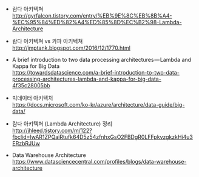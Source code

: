 * 람다 아키텍쳐 </br>
http://gyrfalcon.tistory.com/entry/%EB%9E%8C%EB%8B%A4-%EC%95%84%ED%82%A4%ED%85%8D%EC%B2%98-Lambda-Architecture </br>

* 람다 아키텍쳐 vs 카파 아키텍쳐 </br>
http://jmptank.blogspot.com/2016/12/1770.html </br>

* A brief introduction to two data processing architectures — Lambda and Kappa for Big Data </br>
https://towardsdatascience.com/a-brief-introduction-to-two-data-processing-architectures-lambda-and-kappa-for-big-data-4f35c28005bb </br>

* 빅데이터 아키텍처 </br>
https://docs.microsoft.com/ko-kr/azure/architecture/data-guide/big-data/ </br>

* 람다 아키텍쳐 (Lambda Architecture) 정리</br>
http://jhleed.tistory.com/m/122?fbclid=IwAR1ZPQaiRtufk64D5z54zfnhxGsO2FBDgR0LFFpkvzgkzkHi4u3ERzbRJUw</br>

* Data Warehouse Architecture</br>
https://www.datasciencecentral.com/profiles/blogs/data-warehouse-architecture</br>
